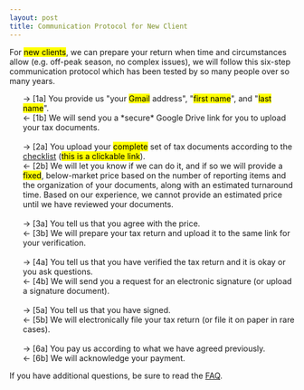 ```yaml
---
layout: post
title: Communication Protocol for New Client
---
```


<html>
<body>

<p>
For <mark>new clients</mark>, we can prepare your return when time and circumstances allow (e.g. off-peak season, no complex issues), we will follow this
six-step communication protocol which has been tested by so many people over so many years.<br>
</p>

<ul style="list-style-type:none;">
  <li>&rarr; [1a] You provide us "your <mark>Gmail</mark> address", "<mark>first name</mark>", and "<mark>last name</mark>".</li>
  <li>&larr; [1b] We will send you a *secure* Google Drive link for you to upload your tax documents.</li>
  <br>
  <li>&rarr; [2a] You upload your <mark>complete</mark> set of tax documents according to the <a href="/cat/tax/2023/12/31/tax-check-list.html" target="_blank">checklist</a> (<mark>this is a clickable link</mark>).</li>
  <li>&larr; [2b] We will let you know if we can do it, and if so we will provide a <mark>fixed</mark>, below-market price based on the number of reporting items and the organization of your documents, along with an estimated turnaround time.
                  Based on our experience, we cannot provide an estimated price until we have reviewed your documents.</li>
  <br>
  <li>&rarr; [3a] You tell us that you agree with the price.</li>
  <li>&larr; [3b] We will prepare your tax return and upload it to the same link for your verification.</li>
  <br>
  <li>&rarr; [4a] You tell us that you have verified the tax return and it is okay or you ask questions.</li>
  <li>&larr; [4b] We will send you a request for an electronic signature (or upload a signature document).</li>
  <br>
  <li>&rarr; [5a] You tell us that you have signed.</li>
  <li>&larr; [5b] We will electronically file your tax return (or file it on paper in rare cases).</li>
  <br>
  <li>&rarr; [6a] You pay us according to what we have agreed previously.</li>
  <li>&larr; [6b] We will acknowledge your payment.</li>
</ul>

<p>
If you have additional questions, be sure to read the <a href="/client/faq.html" target="_blank">FAQ</a>.
</p>

</body>
</html>
